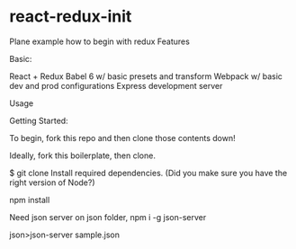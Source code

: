 # react-redux-init
Plane example how to begin with redux
Features

Basic:

React + Redux
Babel 6 w/ basic presets and transform
Webpack w/ basic dev and prod configurations
Express development server

Usage

Getting Started:

To begin, fork this repo and then clone those contents down!

Ideally, fork this boilerplate, then clone.

$ git clone <repo-url>
Install required dependencies. (Did you make sure you have the right version of Node?)

npm install

Need json server on json folder, npm i -g json-server


json>json-server sample.json
